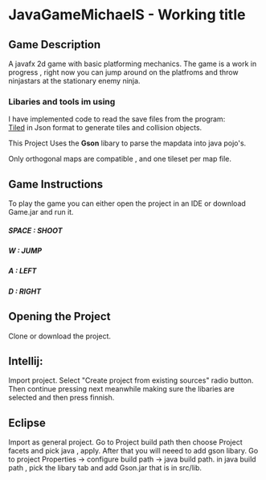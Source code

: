 # JavaGameMichaelS - Working title

## **Game Description**
A javafx 2d game with basic platforming mechanics.
The game is a work in progress , right now you can jump around on the platfroms and throw ninjastars at the stationary enemy ninja.

### Libaries and tools im using
I have implemented code to read the save files from the program:  
[Tiled](http://www.mapeditor.org/ "Tiled Map Editor")
in Json format to generate tiles and collision objects.

This Project Uses the **Gson** libary to parse the mapdata into java pojo's.

Only orthogonal maps are compatible , and one tileset per map file.
## **Game Instructions**

To play the game you can either open the project in an IDE or download Game.jar and run it.

##### **SPACE : SHOOT**

##### **W :   JUMP**

##### **A :   LEFT**

##### **D :   RIGHT**

## **Opening the Project**

Clone or download the project.

## Intellij:
Import project.
Select "Create project from existing sources" radio button.
Then continue pressing next meanwhile making sure the libaries are selected and then press finnish.

## Eclipse
Import as general project.
Go to Project build path then choose Project facets and pick java , apply.
After that you will neeed to add gson libary.
Go to project Properties -> configure build path -> java build path.
in java build path , pick the libary tab and add Gson.jar that is in src/lib.

